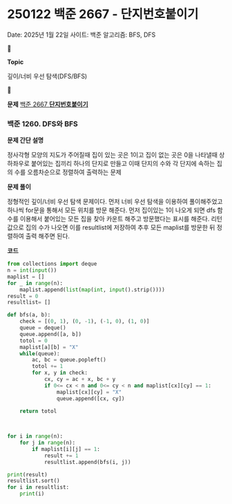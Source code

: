 # 250122 백준 2667 - 단지번호붙이기

Date: 2025년 1월 22일
사이트: 백준
알고리즘: BFS, DFS

<aside>
📌

**Topic**

깊이/너비 우선 탐색(DFS/BFS)

</aside>

<aside>
📌

**문제**
[백준 2667 **단지번호붙이기**](https://www.acmicpc.net/problem/2667)

</aside>

### **백준 1260. DFS와 BFS**

**문제 간단 설명**

<aside>

정사각형 모양의 지도가 주어질때 집이 있는 곳은 1이고 집이 없는 곳은 0을 나타낼때 상하좌우로 붙어있는 집끼리 하나의 단지로 만들고 이때 단지의 수와 각 단지에 속하는 집의 수를 오름차순으로 정렬하여 출력하는 문제

</aside>

**문제 풀이**

<aside>

정형적인 깊이/너비 우선 탐색 문제이다. 먼저 너비 우선 탐색을 이용하여 풀이해주었고 하나씩 for문을 통해서 모든 위치를 방문 해준다. 먼저 집이있는 1이 나오게 되면 dfs 함수를 이용해서 붙어있는 모든 집을 찾아 카운트 해주고 방문했다는 표시를 해준다. 리턴값으로 집의 수가 나오면 이를 resultlist에 저장하여 추후 모든 maplist를 방문한 뒤 정렬하여 출력 해주면 된다.

</aside>

**코드**

```python
from collections import deque
n = int(input())
maplist = []
for _ in range(n):
    maplist.append(list(map(int, input().strip())))
result = 0
resultlist= []

def bfs(a, b):
    check = [(0, 1), (0, -1), (-1, 0), (1, 0)]
    queue = deque()
    queue.append([a, b])
    totol = 0
    maplist[a][b] = "X"
    while(queue):
        ac, bc = queue.popleft()
        totol += 1
        for x, y in check:
            cx, cy = ac + x, bc + y
            if 0<= cx < n and 0<= cy < n and maplist[cx][cy] == 1:
                maplist[cx][cy] = "X"
                queue.append([cx, cy])
            
    return totol

    

for i in range(n):
    for j in range(n):
        if maplist[i][j] == 1:
            result += 1
            resultlist.append(bfs(i, j))

print(result)
resultlist.sort()
for i in resultlist:
    print(i)
```